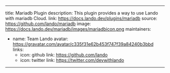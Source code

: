 
---
title: Mariadb Plugin
description: This plugin provides a way to use Lando with mariadb Cloud.
link: https://docs.lando.dev/plugins/mariadb
source: https://github.com/lando/mariadb
image: https://docs.lando.dev/mariadb/images/mariadbicon.png
maintainers:
  - name: Team Lando
    avatar: https://gravatar.com/avatar/c335f31e62b453f747f39a84240b3bbd
    links:
      - icon: github
        link: https://github.com/lando
      - icon: twitter
        link: https://twitter.com/devwithlando
---

